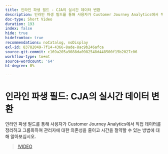 ```yaml
---
title: 인라인 파생 필드 - CJA의 실시간 데이터 변환
description: 인라인 파생 필드를 통해 사용자가 Customer Journey Analytics에서 직접 데이터를 정리하고 그룹화하여 관리자에 대한 의존성을 줄이고 시간을 절약할 수 있는 방법에 대해 알아보십시오.
doc-type: Short Video
duration: 193
index: false
hide: true
hidefromtoc: true
recommendations: noCatalog, noDisplay
exl-id: 83782049-7f14-4366-8ade-8ac9b246afca
source-git-commit: c169a205a9088da0982548d448500f15b2027c06
workflow-type: tm+mt
source-wordcount: '64'
ht-degree: 0%

---
```


# 인라인 파생 필드: CJA의 실시간 데이터 변환

인라인 파생 필드를 통해 사용자가 Customer Journey Analytics에서 직접 데이터를 정리하고 그룹화하여 관리자에 대한 의존성을 줄이고 시간을 절약할 수 있는 방법에 대해 알아보십시오.

<!-- 62_S102_3442449_192_inline-derived-fields-realtime-data-transformation-in-cja -->
>[!VIDEO](https://video.tv.adobe.com/v/3458362/?learn=on&enablevpops=true)
